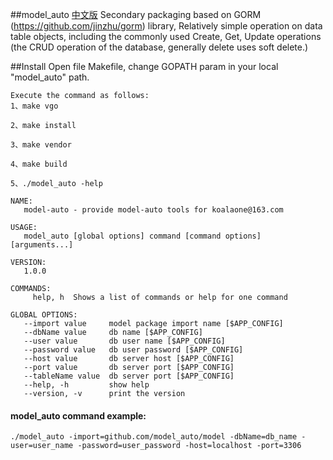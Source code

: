  ##model_auto [中文版](readme_cn.md)
    Secondary packaging based on GORM (https://github.com/jinzhu/gorm) library, Relatively simple operation on data table objects, including the commonly used Create, Get, Update operations (the CRUD operation of the database, generally delete uses soft delete.) 
 
 ##Install
    Open file Makefile, change GOPATH param in your local "model_auto" path. 
    
    Execute the command as follows:
    1、make vgo
    
    2、make install
    
    3、make vendor
    
    4、make build
    
    5、./model_auto -help
    
```shell
NAME:
   model-auto - provide model-auto tools for koalaone@163.com

USAGE:
   model_auto [global options] command [command options] [arguments...]

VERSION:
   1.0.0

COMMANDS:
     help, h  Shows a list of commands or help for one command

GLOBAL OPTIONS:
   --import value     model package import name [$APP_CONFIG]
   --dbName value     db name [$APP_CONFIG]
   --user value       db user name [$APP_CONFIG]
   --password value   db user password [$APP_CONFIG]
   --host value       db server host [$APP_CONFIG]
   --port value       db server port [$APP_CONFIG]
   --tableName value  db server port [$APP_CONFIG]
   --help, -h         show help
   --version, -v      print the version
```
    
#### model_auto command example:
```shell
./model_auto -import=github.com/model_auto/model -dbName=db_name -user=user_name -password=user_password -host=localhost -port=3306
```
    
 
### 